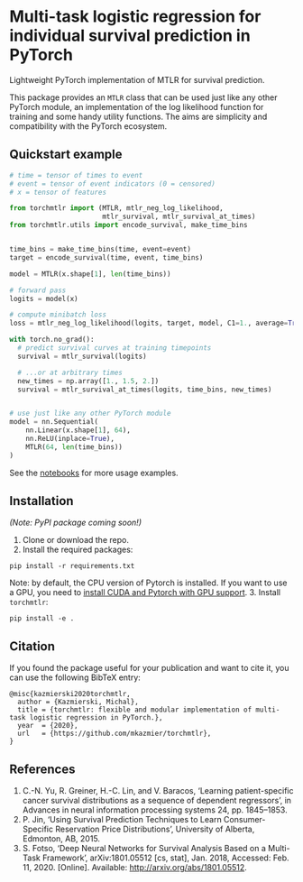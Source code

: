 # Multi-task logistic regression for individual survival prediction in PyTorch
Lightweight PyTorch implementation of MTLR for survival prediction.


This package provides an `MTLR` class that can be used just like any other PyTorch module, an implementation of the log likelihood function for training and some handy utility functions. The aims are simplicity and compatibility with the PyTorch ecosystem. 

## Quickstart example
```python
# time = tensor of times to event
# event = tensor of event indicators (0 = censored)
# x = tensor of features

from torchmtlr import (MTLR, mtlr_neg_log_likelihood,
                       mtlr_survival, mtlr_survival_at_times)
from torchmtlr.utils import encode_survival, make_time_bins


time_bins = make_time_bins(time, event=event)
target = encode_survival(time, event, time_bins)

model = MTLR(x.shape[1], len(time_bins))

# forward pass
logits = model(x)

# compute minibatch loss
loss = mtlr_neg_log_likelihood(logits, target, model, C1=1., average=True)

with torch.no_grad():
  # predict survival curves at training timepoints
  survival = mtlr_survival(logits)

  # ...or at arbitrary times
  new_times = np.array([1., 1.5, 2.])
  survival = mtlr_survival_at_times(logits, time_bins, new_times)


# use just like any other PyTorch module
model = nn.Sequential(
    nn.Linear(x.shape[1], 64),
    nn.ReLU(inplace=True),
    MTLR(64, len(time_bins))
)
```

See the [notebooks](notebooks) for more usage examples.


## Installation

_(Note: PyPI package coming soon!)_

1. Clone or download the repo.
2. Install the required packages:
```
pip install -r requirements.txt
```
Note: by default, the CPU version of Pytorch is installed. If you want to use a GPU, you need to [install CUDA and Pytorch with GPU support](https://pytorch.org/get-started/locally/).
3. Install `torchmtlr`:
```
pip install -e .
```

## Citation
If you found the package useful for your publication and want to cite it, you can use the following BibTeX entry:

```
@misc{kazmierski2020torchmtlr,
  author = {Kazmierski, Michal},
  title = {torchmtlr: flexible and modular implementation of multi-task logistic regression in PyTorch.},
  year  = {2020},
  url   = {https://github.com/mkazmier/torchmtlr},
}
```

## References
1. C.-N. Yu, R. Greiner, H.-C. Lin, and V. Baracos, ‘Learning patient-specific cancer survival distributions as a sequence of dependent regressors’, in Advances in neural information processing systems 24, pp. 1845–1853.
2. P. Jin, ‘Using Survival Prediction Techniques to Learn Consumer-Specific Reservation Price Distributions’, University of Alberta, Edmonton, AB, 2015.
3. S. Fotso, ‘Deep Neural Networks for Survival Analysis Based on a Multi-Task Framework’, arXiv:1801.05512 [cs, stat], Jan. 2018, Accessed: Feb. 11, 2020. [Online]. Available: http://arxiv.org/abs/1801.05512.
